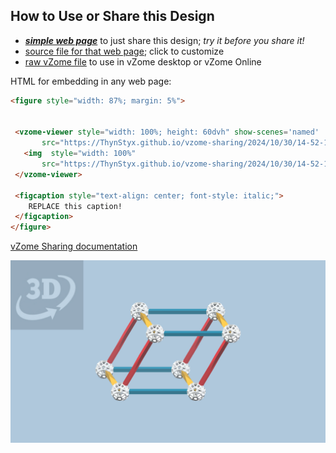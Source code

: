 
## How to Use or Share this Design

 - [***simple web page***](<https://ThynStyx.github.io/vzome-sharing/2024/10/30/14-52-12-Triclinic-Bravais-Lattices-Zometool/>) to just share this design; *try it before you share it!*
 - [source file for that web page](<https://github.com/ThynStyx/vzome-sharing/edit/main/2024/10/30/14-52-12-Triclinic-Bravais-Lattices-Zometool/index.md>); click to customize
 - [raw vZome file](<https://raw.githubusercontent.com/ThynStyx/vzome-sharing/main/2024/10/30/14-52-12-Triclinic-Bravais-Lattices-Zometool/Triclinic-Bravais-Lattices-Zometool.vZome>) to use in vZome desktop or vZome Online
 
 HTML for embedding in any web page:
 ```html
<figure style="width: 87%; margin: 5%">
  
  
  <vzome-viewer style="width: 100%; height: 60dvh" show-scenes='named'
        src="https://ThynStyx.github.io/vzome-sharing/2024/10/30/14-52-12-Triclinic-Bravais-Lattices-Zometool/Triclinic-Bravais-Lattices-Zometool.vZome" >
    <img  style="width: 100%"
        src="https://ThynStyx.github.io/vzome-sharing/2024/10/30/14-52-12-Triclinic-Bravais-Lattices-Zometool/Triclinic-Bravais-Lattices-Zometool.png" >
  </vzome-viewer>

  <figcaption style="text-align: center; font-style: italic;">
     REPLACE this caption!
  </figcaption>
</figure>

 ```

[vZome Sharing documentation](https://vzome.github.io/vzome/sharing.html#how-it-works)

![Image](<Triclinic-Bravais-Lattices-Zometool.png>)

